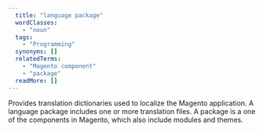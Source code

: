 ```yaml
---
  title: "language package"
  wordClasses: 
    - "noun"
  tags: 
    - "Programming"
  synonyms: []
  relatedTerms: 
    - "Magento component"
    - "package"
  readMore: []
---
```

Provides translation dictionaries used to localize the Magento application. A language package includes one or more translation files. A package is a one of the components in Magento, which also include modules and themes.
